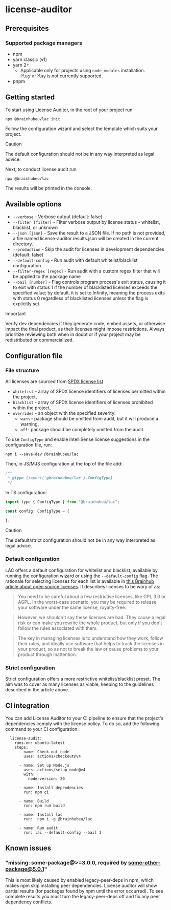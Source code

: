 # license-auditor

## Prerequisites

### Supported package managers

-   npm
-   yarn classic (v1)
-   yarn 2+
    -   Applicable only for projects using `node_modules` installation. `Plug'n'Play` is not currently supported.
-   pnpm

## Getting started

To start using License Auditor, in the root of your project run

```
npx @brainhubeu/lac init
```

Follow the configuration wizard and select the template which suits your project.

> [!CAUTION]
> The default configuration should not be in any way interpreted as legal advice.

Next, to conduct license audit run

```
npx @brainhubeu/lac
```

The results will be printed in the console.

## Available options

-   `--verbose` - Verbose output (default: false)
-   `--filter [filter]` - Filter verbose output by license status - whitelist, blacklist, or unknown
-   `--json [json]` - Save the result to a JSON file. If no path is not provided, a file named license-auditor.results.json will be created in the current directory.
-   `--production` - Skip the audit for licenses in development dependencies (default: false)
-   `--default-config` - Run audit with default whitelist/blacklist configuration
-   `--filter-regex [regex]` - Run audit with a custom regex filter that will be applied to the package name
-   `--bail [number]` - Flag controls program process's exit status, causing it to exit with status 1 if the number of blacklisted licenses exceeds the specified value; by default, it is set to Infinity, meaning the process exits with status 0 regardless of blacklisted licenses unless the flag is explicitly set.

> [!IMPORTANT]
> Verify dev dependencies if they generate code, embed assets, or otherwise impact the final product, as their licenses might impose restrictions. Always prioritize reviewing both when in doubt or if your project may be redistributed or commercialized.

## Configuration file

### File structure

All licenses are sourced from [SPDX license list](https://spdx.org/licenses/)

-   `whitelist` - array of SPDX license identifiers of licenses permitted within the project,
-   `blacklist` - array of SPDX license identifiers of licenses prohibited within the project,
-   `overrides` - an object with the specified severity:
    -   `warn` - package should be omitted from audit, but it will produce a warning,
    -   `off`- package should be completely omitted from the audit.

To use `ConfigType` and enable IntelliSense license suggestions in the configuration file, run:

```
npm i --save-dev @brainhubeu/lac
```

Then, in JS/MJS configuration at the top of the file add:

```js
/**
 * @type {import('@brainhubeu/lac').ConfigType}
 */
```

In TS configuration:

```js
import type { ConfigType } from "@brainhubeu/lac";

const config: ConfigType = {
  ...
};
```

> [!CAUTION]
> The default/strict configuration should not be in any way interpreted as legal advice.

### Default configuration

LAC offers a default configuration for whitelist and blacklist, available by running the configuration wizard or using the `--default-config` flag. The rationale for selecting licenses for each list is available in [this Brainhub article about open source licenses](https://brainhub.eu/library/open-source-licenses-to-avoid). It describes licenses to be wary of as:

> You need to be careful about a few restrictive licenses, like GPL 3.0 or AGPL. In the worst-case scenario, you may be required to release your software under the same license, royalty-free.

> However, we shouldn't say these licenses are bad. They cause a legal risk or can make you rewrite the whole product, but only if you don't follow the rules associated with them.

> The key in managing licenses is to understand how they work, follow their rules, and ideally use software that helps to track the licenses in your product, so as not to break the law or cause problems to your product through inattention.

### Strict configuration

Strict configuration offers a more restrictive whitelist/blacklist preset. The aim was to cover as many licenses as viable, keeping to the guidelines described in the article above.

## CI integration

You can add License Auditor to your CI pipeline to ensure that the project's dependencies comply with the license policy. To do so, add the following command to your CI configuration:

```
  license-audit:
    runs-on: ubuntu-latest
    steps:
      - name: Check out code
        uses: actions/checkout@v4

      - name: Set up Node.js
        uses: actions/setup-node@v4
        with:
          node-version: 20

      - name: Install dependencies
        run: npm ci

      - name: Build
        run: npm run build

      - name: Install lac
        run:  npm i -g @brainhubeu/lac

      - name: Run audit
        run: lac --default-config --bail 1
```

## Known issues

### "missing: some-package@>=3.0.0, required by some-other-package@5.0.1"

This is most likely caused by enabled legacy-peer-deps in npm, which makes npm skip installing peer dependencies. License auditor will show partial results (for packages found by npm until the error occurred). To see complete results you must turn the legacy-peer-deps off and fix any peer dependency conflicts.
